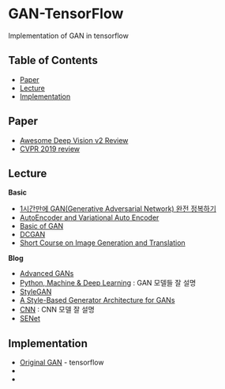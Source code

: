 # GAN-TensorFlow
Implementation of GAN in tensorflow 


## Table of Contents
- [Paper](#Paper)
- [Lecture](#Lecture) 
- [Implementation](#Implementation)


## Paper
  - [Awesome Deep Vision v2 Review](https://eungbean.github.io/2019/02/15/awesome-deep-vision/)
  - [CVPR 2019 review](https://hoya012.github.io/blog/CVPR-2019-overview/)

## Lecture
**Basic**
 - [1시간만에 GAN(Generative Adversarial Network) 완전 정복하기](https://www.youtube.com/watch?v=odpjk7_tGY0)
 - [AutoEncoder and Variational Auto Encoder](https://www.youtube.com/watch?v=54hyK1J4wTc&list=PLSAJwo7mw8jn8iaXwT4MqLbZnS-LJwnBd&index=31)
 - [Basic of GAN](https://www.youtube.com/watch?v=LeMnE1TIil4&list=PLSAJwo7mw8jn8iaXwT4MqLbZnS-LJwnBd&index=32) 
 - [DCGAN](https://www.youtube.com/watch?v=JOjMk-E1CnQ&list=PLSAJwo7mw8jn8iaXwT4MqLbZnS-LJwnBd&index=33) 
 - [Short Course on Image Generation and Translation](https://www.youtube.com/watch?v=SycbgluGH8A&list=PLep-kTP3NkcNbPLz7BxySgcMkd_ufletH)
 
 **Blog**
  - [Advanced GANs](https://ratsgo.github.io/generative%20model/2017/12/21/gans/)
  - [Python, Machine & Deep Learning](https://greeksharifa.github.io/blog/tags/) : GAN 모델들 잘 설명
  - [StyleGAN](https://blog.lunit.io/2019/02/25/a-style-based-generator-architecture-for-generative-adversarial-networks/)
  - [A Style-Based Generator Architecture for GANs](https://jayhey.github.io/deep%20learning/2019/01/14/style_based_GAN_1/)
  - [CNN](https://cding.tistory.com/5) : CNN 모델 잘 설명 
  - [SENet](https://jayhey.github.io/deep%20learning/2018/07/18/SENet/)
  
## Implementation
- [Original GAN](https://github.com/Hongiee2/GAN-TensorFlow/blob/master/Implementation%20of%20GAN/Tensorflow%EB%A1%9C%2050%EC%A4%84%EC%A7%9C%EB%A6%AC%20Original%20GAN%20Code%20%EA%B5%AC%ED%98%84%ED%95%98%EA%B8%B0.ipynb) - tensorflow
-
- 
